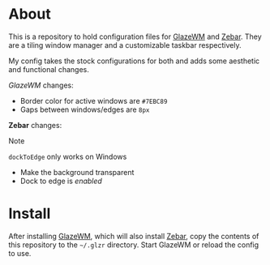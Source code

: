 # About

This is a repository to hold configuration files for [GlazeWM](https://github.com/glzr-io/glazewm) and [Zebar](https://github.com/glzr-io/zebar). They are a tiling window manager and a customizable taskbar respectively.

My config takes the stock configurations for both and adds some aesthetic and functional changes.

*GlazeWM* changes:

- Border color for active windows are `#7EBC89`
- Gaps between windows/edges are `8px`

**Zebar** changes:

> [!NOTE]
> `dockToEdge` only works on Windows

- Make the background transparent
- Dock to edge is *enabled*

# Install

After installing [GlazeWM](https://github.com/glzr-io/glazewm), which will also install [Zebar](https://github.com/glzr-io/zebar), copy the contents of this repository to the `~/.glzr` directory. Start GlazeWM or reload the config to use.
